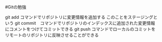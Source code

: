 #Gitの勉強

git add コマンドでリポジトリに変更情報を追加する
  このことをステージングという
git commit　コマンドでリポジトリのインデックスに追加された変更情報にコメントをつけてコミットできる
git push コマンドでローカルのコミットをリモートのリポジトリに反映させることができる